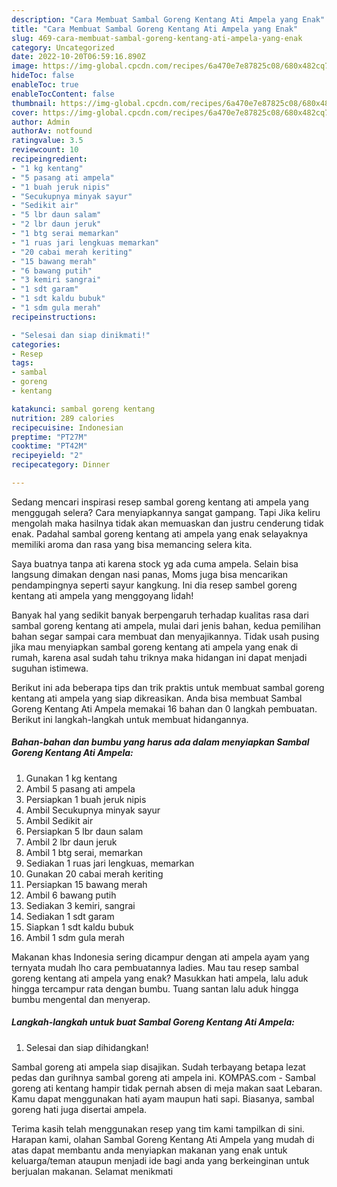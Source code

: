 ```yaml
---
description: "Cara Membuat Sambal Goreng Kentang Ati Ampela yang Enak"
title: "Cara Membuat Sambal Goreng Kentang Ati Ampela yang Enak"
slug: 469-cara-membuat-sambal-goreng-kentang-ati-ampela-yang-enak
category: Uncategorized
date: 2022-10-20T06:59:16.890Z
image: https://img-global.cpcdn.com/recipes/6a470e7e87825c08/680x482cq70/sambal-goreng-kentang-ati-ampela-foto-resep-utama.jpg
hideToc: false
enableToc: true
enableTocContent: false
thumbnail: https://img-global.cpcdn.com/recipes/6a470e7e87825c08/680x482cq70/sambal-goreng-kentang-ati-ampela-foto-resep-utama.jpg
cover: https://img-global.cpcdn.com/recipes/6a470e7e87825c08/680x482cq70/sambal-goreng-kentang-ati-ampela-foto-resep-utama.jpg
author: Admin
authorAv: notfound
ratingvalue: 3.5
reviewcount: 10
recipeingredient:
- "1 kg kentang"
- "5 pasang ati ampela"
- "1 buah jeruk nipis"
- "Secukupnya minyak sayur"
- "Sedikit air"
- "5 lbr daun salam"
- "2 lbr daun jeruk"
- "1 btg serai memarkan"
- "1 ruas jari lengkuas memarkan"
- "20 cabai merah keriting"
- "15 bawang merah"
- "6 bawang putih"
- "3 kemiri sangrai"
- "1 sdt garam"
- "1 sdt kaldu bubuk"
- "1 sdm gula merah"
recipeinstructions:

- "Selesai dan siap dinikmati!"
categories:
- Resep
tags:
- sambal
- goreng
- kentang

katakunci: sambal goreng kentang 
nutrition: 289 calories
recipecuisine: Indonesian
preptime: "PT27M"
cooktime: "PT42M"
recipeyield: "2"
recipecategory: Dinner

---
```



Sedang mencari inspirasi resep sambal goreng kentang ati ampela yang menggugah selera? Cara menyiapkannya sangat gampang. Tapi Jika keliru mengolah maka hasilnya tidak akan memuaskan dan justru cenderung tidak enak. Padahal sambal goreng kentang ati ampela yang enak selayaknya memiliki aroma dan rasa yang bisa memancing selera kita.


Saya buatnya tanpa ati karena stock yg ada cuma ampela. Selain bisa langsung dimakan dengan nasi panas, Moms juga bisa mencarikan pendampingnya seperti sayur kangkung. Ini dia resep sambel goreng kentang ati ampela yang menggoyang lidah!

Banyak hal yang sedikit banyak berpengaruh terhadap kualitas rasa dari sambal goreng kentang ati ampela, mulai dari jenis bahan, kedua pemilihan bahan segar sampai cara membuat dan menyajikannya. Tidak usah pusing jika mau menyiapkan sambal goreng kentang ati ampela yang enak di rumah, karena asal sudah tahu triknya maka hidangan ini dapat menjadi suguhan istimewa.


Berikut ini ada beberapa tips dan trik praktis untuk membuat sambal goreng kentang ati ampela yang siap dikreasikan. Anda bisa membuat Sambal Goreng Kentang Ati Ampela memakai 16 bahan dan 0 langkah pembuatan. Berikut ini langkah-langkah untuk membuat hidangannya.

<!--inarticleads1-->

##### Bahan-bahan dan bumbu yang harus ada dalam menyiapkan Sambal Goreng Kentang Ati Ampela:

1. Gunakan 1 kg kentang
1. Ambil 5 pasang ati ampela
1. Persiapkan 1 buah jeruk nipis
1. Ambil Secukupnya minyak sayur
1. Ambil Sedikit air
1. Persiapkan 5 lbr daun salam
1. Ambil 2 lbr daun jeruk
1. Ambil 1 btg serai, memarkan
1. Sediakan 1 ruas jari lengkuas, memarkan
1. Gunakan 20 cabai merah keriting
1. Persiapkan 15 bawang merah
1. Ambil 6 bawang putih
1. Sediakan 3 kemiri, sangrai
1. Sediakan 1 sdt garam
1. Siapkan 1 sdt kaldu bubuk
1. Ambil 1 sdm gula merah


Makanan khas Indonesia sering dicampur dengan ati ampela ayam yang ternyata mudah lho cara pembuatannya ladies. Mau tau resep sambal goreng kentang ati ampela yang enak? Masukkan hati ampela, lalu aduk hingga tercampur rata dengan bumbu. Tuang santan lalu aduk hingga bumbu mengental dan menyerap. 

<!--inarticleads2-->

##### Langkah-langkah untuk buat Sambal Goreng Kentang Ati Ampela:


1. Selesai dan siap dihidangkan!

Sambal goreng ati ampela siap disajikan. Sudah terbayang betapa lezat pedas dan gurihnya sambal goreng ati ampela ini. KOMPAS.com - Sambal goreng ati kentang hampir tidak pernah absen di meja makan saat Lebaran. Kamu dapat menggunakan hati ayam maupun hati sapi. Biasanya, sambal goreng hati juga disertai ampela. 

Terima kasih telah menggunakan resep yang tim kami tampilkan di sini. Harapan kami, olahan Sambal Goreng Kentang Ati Ampela yang mudah di atas dapat membantu anda menyiapkan makanan yang enak untuk keluarga/teman ataupun menjadi ide bagi anda yang berkeinginan untuk berjualan makanan. Selamat menikmati
